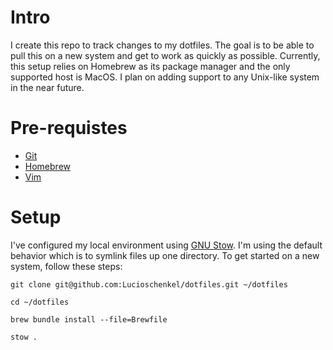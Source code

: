 # Intro

I create this repo to track changes to my dotfiles. The goal is to be able to pull this on a new system and get to work as quickly as possible. Currently, this setup relies on Homebrew as its package manager and the only supported host is MacOS. I plan on adding support to any Unix-like system in the near future.

# Pre-requistes

- [Git](https://git-scm.com/)
- [Homebrew](https://brew.sh/)
- [Vim](https://www.vim.org/)

# Setup

I've configured my local environment using [GNU Stow](https://www.gnu.org/software/stow/stow.html). I'm using the default behavior which is to symlink files up one directory. To get started on a new system, follow these steps:

```shell
git clone git@github.com:Lucioschenkel/dotfiles.git ~/dotfiles

cd ~/dotfiles

brew bundle install --file=Brewfile

stow .

```
